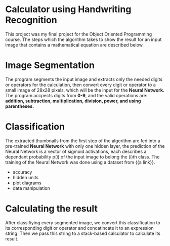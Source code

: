 # **Calculator using Handwriting Recognition**
This project was my final project for the Object Oriented Programming course.
The steps which the algorithm takes to show the result for an input image that contains a mathematical equation are described below.
# Image Segmentation
The program segments the input image and extracts only the needed digits or operators for the calculation, then convert every digit or operator to a small image of 28x28 pixels, which will be the input for the **Neural Network.** 
The program accpects digits from **0-9**, and the valid operations are: **addition, subtraction, multiplication, division, power, and using parentheses.**
# Classification
The extracted thumbnails from the first step of the algorithm are fed into a pre-trained **Neural Network** with only one hidden layer, the prediction of the Neural Network is a vector of sigmoid activations, each describes a dependant probability p(i) of the input image to belong the (i)th class.
The training of the Neural Network was done using a dataset from {{a link}}.
- accuracy
- hidden units
- plot diagrams
- data manipulation
# Calculating the result
After classifiying every segmented image, we convert this classification to its corresponding digit or operator and concatincate it to an expression string.
Then we pass this string to a stack-based calculator to calculate its result.
